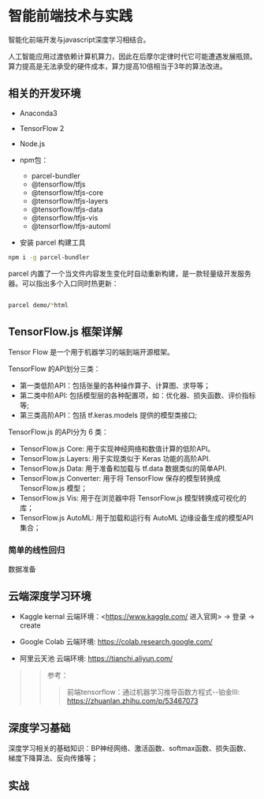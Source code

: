 # 智能前端技术与实践

智能化前端开发与javascript深度学习相结合。

人工智能应用过渡依赖计算机算力，因此在后摩尔定律时代它可能遭遇发展瓶颈。算力提高是无法承受的硬件成本，算力提高10倍相当于3年的算法改进。

## 相关的开发环境

- Anaconda3
- TensorFlow 2
- Node.js
- npm包：
  - parcel-bundler 
  - @tensorflow/tfjs
  - @tensorflow/tfjs-core
  - @tensorflow/tfjs-layers
  - @tensorflow/tfjs-data
  - @tensorflow/tfjs-vis
  - @tensorflow/tfjs-automl

- 安装 parcel 构建工具

```sh
npm i -g parcel-bundler
```

parcel 内置了一个当文件内容发生变化时自动重新构建，是一款轻量级开发服务器。可以指出多个入口同时热更新：

```sh

parcel demo/*html

```

## TensorFlow.js 框架详解

Tensor Flow 是一个用于机器学习的端到端开源框架。

TensorFlow 的API划分三类：

- 第一类低阶API：包括张量的各种操作算子、计算图、求导等；
- 第二类中阶API: 包括模型层的各种配置项，如：优化器、损失函数、评价指标等;
- 第三类高阶API：包括 tf.keras.models 提供的模型类接口;

TensorFlow.js 的API分为 6 类：

- TensorFlow.js Core: 用于实现神经网络和数值计算的低阶API。
- TensorFlow.js Layers: 用于实现类似于 Keras 功能的高阶API.
- TensorFlow.js Data: 用于准备和加载与 tf.data 数据类似的简单API.
- TensorFlow.js Converter: 用于将 TensorFlow 保存的模型转换成 TensorFlow.js 模型；
- TensorFlow.js Vis: 用于在浏览器中将 TensorFlow.js 模型转换成可视化的库；
- TensorFlow.js AutoML: 用于加载和运行有 AutoML 边缘设备生成的模型API集合；

### 简单的线性回归

数据准备

## 云端深度学习环境

- Kaggle kernal 云端环境：<https://www.kaggle.com/ 进入官网> -> 登录 -> create

- Google Colab 云端环境: <https://colab.research.google.com/>
- 阿里云天池 云端环境: <https://tianchi.aliyun.com/>


>> 参考：
>>> 前端tensorflow：通过机器学习推导函数方程式--铂金Ⅲ: <https://zhuanlan.zhihu.com/p/53467073>

## 深度学习基础

深度学习相关的基础知识：BP神经网络、激活函数、softmax函数、损失函数、梯度下降算法、反向传播等；

## 实战
